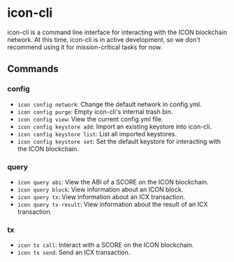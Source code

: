 # icon-cli

icon-cli is a command line interface for interacting with the ICON blockchain network. At this time, icon-cli is in active development, so we don't recommend using it for mission-critical tasks for now.

## Commands

### config

* `icon config network`: Change the default network in config.yml.
* `icon config purge`: Empty icon-cli's internal trash bin.
* `icon config view`: View the current config.yml file.
* `icon config keystore add`: Import an existing keystore into icon-cli.
* `icon config keystore list`: List all imported keystores.
* `icon config keystore set`: Set the default keystore for interacting with the ICON blockchain.

### query

* `icon query abi`: View the ABI of a SCORE on the ICON blockchain.
* `icon query block`: View information about an ICON block.
* `icon query tx`: View information about an ICX transaction.
* `icon query tx-result`: View information about the result of an ICX transaction.

### tx

* `icon tx call`: Interact with a SCORE on the ICON blockchain.
* `icon tx send`: Send an ICX transaction.